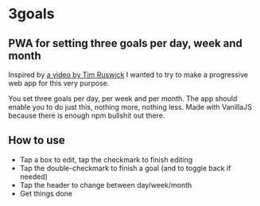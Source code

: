 # 3goals
## PWA for setting three goals per day, week and month

Inspired by [a video by Tim Ruswick](https://www.youtube.com/watch?v=I0q2XnjDyZ0) I wanted to try to make a progressive web app for this very purpose.

You set three goals per day, per week and per month. The app should enable you to do just this, nothing more, nothing less.
Made with VanillaJS because there is enough npm bullshit out there.

## How to use
- Tap a box to edit, tap the checkmark to finish editing
- Tap the double-checkmark to finish a goal (and to toggle back if needed)
- Tap the header to change between day/week/month
- Get things done